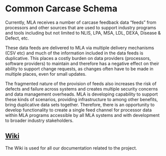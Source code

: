 # Common Carcase Schema

Currently, MLA receives a number of carcase feedback data “feeds” from processors and other sources that are used to support industry programs and tools including but not limited to NLIS, LPA, MSA, LDL, DEXA, Disease & Defect, etc.

These data feeds are delivered to MLA via multiple delivery mechanisms (CSV etc) and much of the information included in the data feeds is duplicative. This places a costly burden on data providers (processors, software providers) to maintain and therefore has a negative effect on their ability to support change requests, as changes often have to be made in multiple places, even for small updates.

The fragmented nature of the provision of feeds also increases the risk of defects and failure across systems and creates multiple security concerns and data management overheads. MLA is developing capability to support these kinds of scenarios, providing infrastructure to among other benefits, bring duplicative data sets together. Therefore, there is an opportunity to develop functionality to create a single feed channel for processor data within MLA programs accessible by all MLA systems and with development to broader industry stakeholders.

## [Wiki](https://github.com/Integrity-Systems-Company/common_carcase_schema/wiki)
The Wiki is used for all our documentation related to the project.
